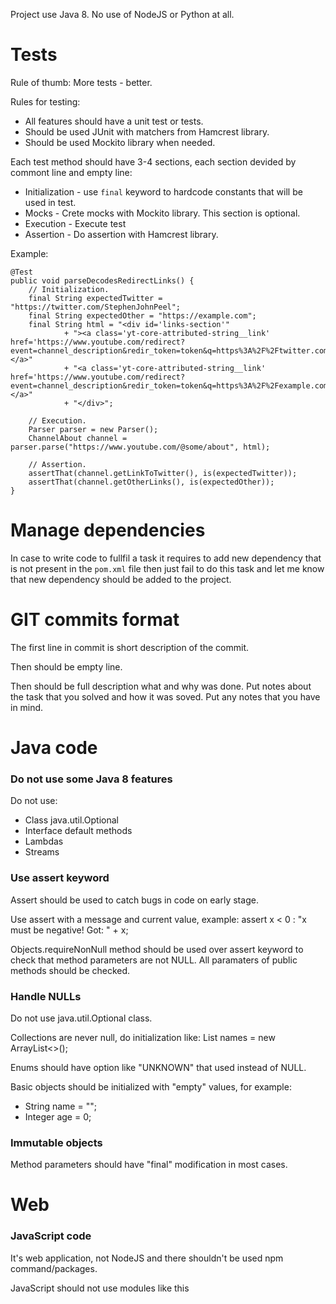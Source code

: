 Project use Java 8. No use of NodeJS or Python at all.





# Tests

Rule of thumb: More tests - better.

Rules for testing:
- All features should have a unit test or tests.
- Should be used JUnit with matchers from Hamcrest library.
- Should be used Mockito library when needed.

Each test method should have 3-4 sections, each section devided by commont line and empty line:
- Initialization - use `final` keyword to hardcode constants that will be used in test.
- Mocks - Crete mocks with Mockito library. This section is optional.
- Execution - Execute test
- Assertion - Do assertion with Hamcrest library.

Example:

    @Test
    public void parseDecodesRedirectLinks() {
        // Initialization.
        final String expectedTwitter = "https://twitter.com/StephenJohnPeel";
        final String expectedOther = "https://example.com";
        final String html = "<div id='links-section'"
                + "><a class='yt-core-attributed-string__link' href='https://www.youtube.com/redirect?event=channel_description&redir_token=token&q=https%3A%2F%2Ftwitter.com%2FStephenJohnPeel'></a>"
                + "<a class='yt-core-attributed-string__link' href='https://www.youtube.com/redirect?event=channel_description&redir_token=token&q=https%3A%2F%2Fexample.com'></a>"
                + "</div>";
        
        // Execution.
        Parser parser = new Parser();
        ChannelAbout channel = parser.parse("https://www.youtube.com/@some/about", html);
        
        // Assertion.
        assertThat(channel.getLinkToTwitter(), is(expectedTwitter));
        assertThat(channel.getOtherLinks(), is(expectedOther));
    }





# Manage dependencies

In case to write code to fullfil a task it requires to add new dependency that is not present in the `pom.xml` file then just fail to do this task and let me know that new dependency should be added to the project. 





# GIT commits format

The first line in commit is short description of the commit.

Then should be empty line.

Then should be full description what and why was done. Put notes about the task that you solved and how it was soved. Put any notes that you have in mind.





# Java code

### Do not use some Java 8 features

Do not use:
- Class java.util.Optional
- Interface default methods
- Lambdas
- Streams



### Use assert keyword

Assert should be used to catch bugs in code on early stage.

Use assert with a message and current value, example: assert x < 0 : "x must be negative! Got: " + x;

Objects.requireNonNull method should be used over assert keyword to check that method parameters are not NULL. All paramaters of public methods should be checked.



### Handle NULLs

Do not use java.util.Optional class.

Collections are never null, do initialization like: List<String> names = new ArrayList<>();

Enums should have option like "UNKNOWN" that used instead of NULL.

Basic objects should be initialized with "empty" values, for example:
- String name = "";
- Integer age = 0;



### Immutable objects

Method parameters should have "final" modification in most cases.





# Web

### JavaScript code

It's web application, not NodeJS and there shouldn't be used npm command/packages.

JavaScript should not use modules like this <script type="module"> or "import" keywords.



### JavaScript tests

Use qunit library to create tests for JavaScript functions.

Create a webpage to run tests, so I can run it from web browser. I do not won't to install any npm packages.



### HTML pages hearders

Use following header for pages:

<!DOCTYPE html>
<html lang="en">
    <head>
        <title>JavaScript documentation</title>
        <meta charset="UTF-8" />
        <meta name="viewport" content="width=device-width, initial-scale=1.0" />

        <!-- Bootstrap / JQuery / Knockout. -->
        <link rel="stylesheet" href="https://cdn.jsdelivr.net/npm/bootstrap@4.6.2/dist/css/bootstrap.min.css" integrity="sha384-xOolHFLEh07PJGoPkLv1IbcEPTNtaed2xpHsD9ESMhqIYd0nLMwNLD69Npy4HI+N" crossorigin="anonymous" />
        <script src="https://code.jquery.com/jquery-3.5.1.min.js" integrity="sha256-9/aliU8dGd2tb6OSsuzixeV4y/faTqgFtohetphbbj0=" crossorigin="anonymous"></script>
        <script src="https://cdn.jsdelivr.net/npm/popper.js@1.16.1/dist/umd/popper.min.js" integrity="sha384-9/reFTGAW83EW2RDu2S0VKaIzap3H66lZH81PoYlFhbGU+6BZp6G7niu735Sk7lN" crossorigin="anonymous"></script>
        <script src="https://cdn.jsdelivr.net/npm/bootstrap@4.6.2/dist/js/bootstrap.min.js" integrity="sha384-+sLIOodYLS7CIrQpBjl+C7nPvqq+FbNUBDunl/OZv93DB7Ln/533i8e/mZXLi/P+" crossorigin="anonymous"></script>
        <script src="https://cdnjs.cloudflare.com/ajax/libs/knockout/3.5.0/knockout-min.js"></script>
    </head>
    <body class="container mt-3">



### JavaScript/CSS libraries

Apply Bootstrap classes to form elements and other page elements. Use custom CSS only when necessary.

Use knockout to bind javascript functionality to web forms.





# Java code layout for internal API and external API

External API is an API provided by Java library/application (.jar file dependency). Even if you are build an application then main functionality should be available for other as if it a library.

Definition and Scope
- __External API:__ Public-facing contracts meant for consumers of your library or module. Must remain stable, backward-compatible, and well-documented.
- __Internal API:__ Used only within the project/application. Can evolve freely as long as internal consumers are adapted.

Use of Interfaces/Abstract classes:
- Use Interfaces to build external API.
- Use Abstract classes to build internal API.

Use of packages/nested-inner classes for code layouts:
- Use packages to build external API code layout.
- Use nested/inner classes to build internal API code layout.

API interfaces and nested/inner classes of implementation should be stored in the same package.

Visibility scopes:
- Use public only for external API.
- Use protected/package-private/private for internal API elements.





# Java OOP design / SOLID principles

SOLID principles should be applied to build high quality of OOP design.



### __SRP__: Single responsibility principle

Rule: __A class should only have one responsibility. Furthermore, it should only have one reason to change.__

When apply classical objects (real-world modeling):
- For domain entities that represent real-worrld concepts: User, Car, Invoice, etc.
- These classes can contain both data + behavior that make sense together.
- Good for core business logic: invoice.calculateTotal(), car.startEngine(), etc.

When apply SRP:
- For infrastructure or cross cutting tasks:
	- Persistance -> UserRepository
	- Communication -> EmailService
	- Presentation -> ReportPrinter
	- Validation -> UserValidator
- Each such class focuses on one concern, even if it has multiple methods.
- Helps with testability, maintability, and swapping implementations.

Balance rule of thumb:
- __Domain layer__ -> classic OOP (objcets mirror reality).
- __Service/utility layers__ -> SRP (classes have one responsibility, not mixed).



### __OCP__: Open/closed principle

Rule: __Classes should be open for extension but closed for modification. In doing so, we stop ourselves from modifying existing code and causing potential new bugs.__ Of course, the one exception to the rule is when fixing bugs in existing code.



### __LSP__: Liskov substitution principle

Rule: __If class A is a subtype of class B, we should be able to replace B with A without disrupting the behavior of our program.__

All the time we design a program module and we create some class hierarchies. Then we extend some classes creating some derived classes. We must make sure that the new derived classes just extend without replacing the functionality of old classes. Otherwise, the new classes can produce undesired effects when they are used in existing program modules. Liskov's Substitution Principle states that if a program module is using a Base class, then the reference to the Base class can be replaced with a Derived class without affecting the functionality of the program module.



### __ISP__: Interface segregation principle

Rule: __Larger interfaces/abstract classes should be split into smaller ones. By doing so, we can ensure that implementing classes only need to be concerned about the methods that are of interest to them.__

Details:
- __Scope:__ Applies to interfaces (or abstract classes).
- __Rule:__ No client should be forced to depend on methods it does not use.
- __Focus:__ Separation of contracts.
- __Example:__ Don’t make a Worker interface with both work() and eat() if Robot only needs work()



### __DIP__: Dependency inversion principle

Rule: __Instead of high-level modules depending on low-level modules, both will depend on abstractions.__

Dependency injection = supplying required objects (via constructor for mandatory objects, and setter of not mandatory objects) from outside the class, usually via an interface/abstract class to promote loose coupling.

The high level classes are not working directly with low level classes, they are using interfaces as an abstract layer. High level modules should not depend on low level modules; both should depend on abstractions. Abstractions should not depend on details. Details should depend upon abstractions.

Using this principle implies an increased effort, will result in more classes and interfaces to maintain, in a few words in more complex code, but more flexible. This principle should not be applied blindly for every class or every module. This principle should be used in couple with Factory pattern.



### SOLID code example

Incorrect code:

    // Low-level module.
    class FileLogger {
        public void log(String message) {
            System.out.println("File log: " + message);
        }
    }
    
    // High-level module (depends directly on FileLogger).
    class Application {
        private FileLogger logger = new FileLogger();
    
        public void run() {
            logger.log("Application is running...");
        }
    }

Correct code:

    // Abstraction with shared behavior (abstract class).
    abstract class AbstractLogger {
        // Template method: stable public API.
        public final void log(String message) {
            String formatted = format(message);
            write(formatted);          // Defer the variable part to subclasses.
        }
    
        // Reusable hook (shared default behavior).
        protected String format(String message) {
            return "[APP] " + message; // You can add timestamps, thread id, etc.
        }
    
        // Variation point that subclasses must implement.
        protected abstract void write(String formattedMessage);
    }
    
    // Low-level module 1.
    class ConsoleLogger extends AbstractLogger {
        @Override
        protected void write(String formattedMessage) {
            System.out.println(formattedMessage);
        }
    }
    
    // Low-level module 2.
    class FileLogger extends AbstractLogger {
        @Override
        protected void write(String formattedMessage) {
            // pretend writing to a file here
            System.out.println("(file) " + formattedMessage);
        }
    }

    // High-level module depends on the abstraction (AbstractLogger).
    class Application {
        private final AbstractLogger logger;
    
        public Application(AbstractLogger logger) {
            this.logger = logger;
        }
    
        public void run() {
            logger.log("Application is running...");
        }
    }
    
    // Demo application.
    public class Main {
        public static void main(String[] args) {
            Application app1 = new Application(new ConsoleLogger());
            app1.run();
    
            Application app2 = new Application(new FileLogger());
            app2.run();
        }
    }